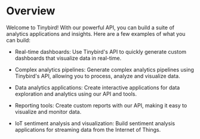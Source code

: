 # Overview

Welcome to Tinybird! With our powerful API, you can build a suite of analytics applications and insights. Here are a few examples of what you can build:

- Real-time dashboards: Use Tinybird's API to quickly generate custom dashboards that visualize data in real-time.

- Complex analytics pipelines: Generate complex analytics pipelines using Tinybird's API, allowing you to process, analyze and visualize data.

- Data analytics applications: Create interactive applications for data exploration and analytics using our API and tools.

- Reporting tools: Create custom reports with our API, making it easy to visualize and monitor data.

- IoT sentiment analysis and visualization: Build sentiment analysis applications for streaming data from the Internet of Things.
